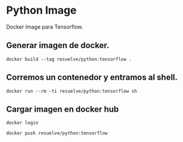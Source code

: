 # Python Image

Docker Image para Tensorflow.

## Generar imagen de docker.

```shell
docker build --tag resuelve/python:tensorflow .
```

## Corremos un contenedor y entramos al shell.

```shell
docker run --rm -ti resuelve/python:tensorflow sh
```

## Cargar imagen en docker hub

```shell
docker login

docker push resuelve/python:tensorflow
```
